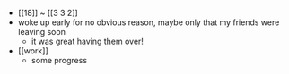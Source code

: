 - [[18]] ~ [[3 3 2]]
- woke up early for no obvious reason, maybe only that my friends were leaving soon
  - it was great having them over!
- [[work]]
  - some progress
